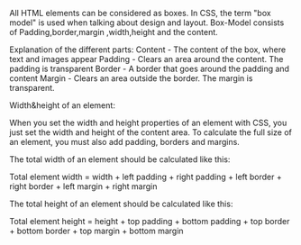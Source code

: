 <!----Writeup part for Box-Model---------->

All HTML elements can be considered as boxes. In CSS, the term "box model" is used when talking about design and layout.
Box-Model consists of Padding,border,margin ,width,height and the content.

Explanation of the different parts:
 Content - The content of the box, where text and images appear
 Padding - Clears an area around the content. The padding is transparent
 Border - A border that goes around the padding and content
 Margin - Clears an area outside the border. The margin
 is transparent.

Width&height of an element:

 When you set the width and height properties of an element with CSS, you just set the width and height of the content area. To calculate the full size of an element, you must also add padding, borders and margins.

The total width of an element should be calculated like this:

 Total element width = width + left padding + right padding + left border + right border + left margin + right margin

 The total height of an element should be calculated like this:

 Total element height = height + top padding + bottom padding + top border + bottom border + top margin + bottom margin